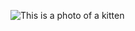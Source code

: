 ![This is a photo of a kitten](https://t1.ea.ltmcdn.com/es/images/7/4/3/img_como_ayudar_a_un_gatito_a_defecar_20347_600.jpg)

